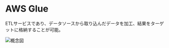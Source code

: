# AWS Glue  
ETLサービスであり、データソースから取り込んだデータを加工、結果をターゲットに格納することが可能。

![概念図](../image/AWS_Glue_概念図.png)

